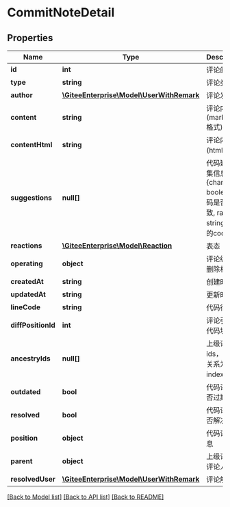 # CommitNoteDetail

## Properties
Name | Type | Description | Notes
------------ | ------------- | ------------- | -------------
**id** | **int** | 评论的 id | [optional] 
**type** | **string** | 评论类型 | [optional] 
**author** | [**\GiteeEnterprise\Model\UserWithRemark**](UserWithRemark.md) | 评论发起人 | [optional] 
**content** | **string** | 评论内容(markdown 格式) | [optional] 
**contentHtml** | **string** | 评论内容(html 格式) | [optional] 
**suggestions** | **null[]** | 代码建议汇集信息{changed: boolean 代码是否不一致, raw: string 建议的code} | [optional] 
**reactions** | [**\GiteeEnterprise\Model\Reaction**](Reaction.md) | 表态 | [optional] 
**operating** | **object** | 评论编辑、删除权限 | [optional] 
**createdAt** | **string** | 创建时间 | [optional] 
**updatedAt** | **string** | 更新时间 | [optional] 
**lineCode** | **string** | 代码行标记 | [optional] 
**diffPositionId** | **int** | 评论引用的代码块 id | [optional] 
**ancestryIds** | **null[]** | 上级评论的ids，上下级关系为树组index顺序 | [optional] 
**outdated** | **bool** | 代码评论是否过期 | [optional] 
**resolved** | **bool** | 代码评论是否解决 | [optional] 
**position** | **object** | 代码评论信息 | [optional] 
**parent** | **object** | 上级评论id,评论人信息 | [optional] 
**resolvedUser** | [**\GiteeEnterprise\Model\UserWithRemark**](UserWithRemark.md) | 评论解决人 | [optional] 

[[Back to Model list]](../../README.md#documentation-for-models) [[Back to API list]](../../README.md#documentation-for-api-endpoints) [[Back to README]](../../README.md)


